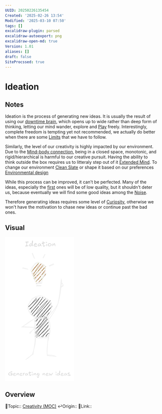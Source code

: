 ```yaml
---
UUID: 20250226135454
Created: '2025-02-26 13:54'
Modified: '2025-03-10 07:50'
tags: []
excalidraw-plugin: parsed
excalidraw-autoexport: png
excalidraw-open-md: true
Version: 1.01
aliases: []
draft: false
SiteProcssed: true
---
```


# Ideation

## Notes

Ideation is the process of generating new ideas. It is usually the result of using our [downtime brain](/notes/downtime-brain.md), which opens up to wide rather than deep form of thinking, letting our mind wander, explore and [Play](/notes/gamification.md) freely. Interestingly, complete freedom is tempting yet not recommended, we actually do better when there are some [Limits](/notes/limits.md) that we have to follow.

Similarly, the level of our creativity is highly impacted by our environment. Due to the [Mind-body connection](/notes/mind-body-connection.md), being in a closed space, monotonic, and rigid/hierarchical is harmful to our creative pursuit. Having the ability to think outside the box requires us to litteraly step out of it [Extended Mind](/notes/extended-mind.md). To change our environment [Clean Slate](/notes/clean-slate.md) or shape it based on our preferences [Environmental design](/notes/nudge.md)

While this process can be improved, it can't be perfected. Many of the ideas, especially the [first](/notes/first-batch-trash.md) ones will be of low quality, but it shouldn't deter us, because eventually we will find some good ideas among the [Noise](/notes/noise.md).

Therefore generating ideas requires some level of [Curiosity](/notes/curiosity.md), otherwise we won't have the motivation to chase new ideas or continue past the bad ones.

## Visual

![Ideation.webp](/notes/ideation.webp)
## Overview
🔼Topic:: [Creativity (MOC)](/mocs/creativity-moc.md)
↩️Origin::
🔗Link::

